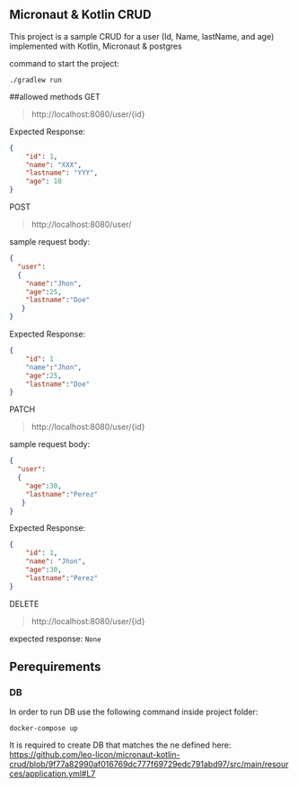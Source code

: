 ## Micronaut & Kotlin CRUD
This project is a sample CRUD for a user (Id, Name, lastName, and age) implemented with Kotlin, Micronaut & postgres

command to start the project:
```shell
./gradlew run
```

##allowed methods
GET

> http://localhost:8080/user/{id}

Expected Response:
```json
{
    "id": 1,
    "name": "XXX",
    "lastname": "YYY",
    "age": 10
}
```
POST
> http://localhost:8080/user/

sample request body:
```json
{
  "user":
  {
    "name":"Jhon",
    "age":25,
    "lastname":"Doe"
   }
}
```
Expected Response:
```json
{
    "id": 1
    "name":"Jhon",
    "age":25,
    "lastname":"Doe"
}
```
PATCH
> http://localhost:8080/user/{id}

sample request body:
```json
{
  "user":
  {
    "age":30,
    "lastname":"Perez"
   }
}
```
Expected Response:
``` json
{
    "id": 1,
    "name": "Jhon",
    "age":30,
    "lastname":"Perez"
}
```
DELETE
>http://localhost:8080/user/{id}

expected response:
`None`


## Perequirements
### DB

In order to run DB use the following command inside project folder:
```shell
docker-compose up
```
It is required to create DB that matches the ne defined here:
https://github.com/leo-licon/micronaut-kotlin-crud/blob/9f77a82990af016769dc777f69729edc791abd97/src/main/resources/application.yml#L7  
